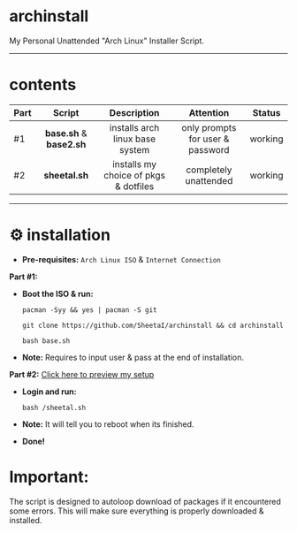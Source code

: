 # archinstall
My Personal Unattended "Arch Linux" Installer Script.

---
# contents

| Part | Script | Description | Attention | Status |
:-- | :--: | :--: | :--: | :--: |
#1 | **base.sh** & **base2.sh** | installs arch linux base system  | only prompts for user & password | working |
#2 | **sheetal.sh** | installs my choice of pkgs & dotfiles | completely unattended | working |

 ---

# ⚙️ installation

 - **Pre-requisites:**
`Arch Linux ISO` & `Internet Connection`


**Part #1:** 
 - **Boot the ISO & run:**

    `pacman -Syy && yes | pacman -S git`

    `git clone https://github.com/SheetaI/archinstall && cd archinstall`
    
    `bash base.sh`
    
 - **Note:** Requires to input user & pass at the end of installation.
      
**Part #2:** [Click here to preview my setup](https://github.com/SheetaI/dotfiles)

 - **Login and run:**
 
    `bash /sheetal.sh`
 
 - **Note:** It will tell you to reboot when its finished.   
 
 - **Done!**
 
# Important:
 The script is designed to autoloop download of packages if it encountered some errors. This will make sure everything is properly downloaded & installed.
 
